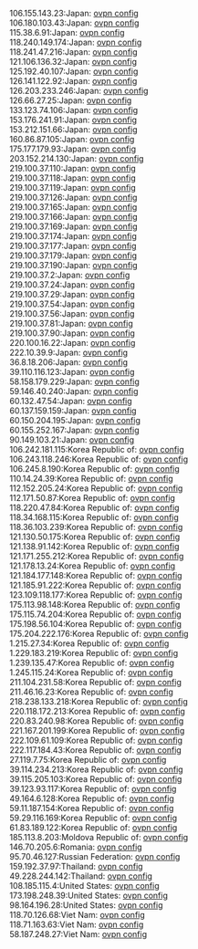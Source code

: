 106.155.143.23:Japan: [ovpn config](vpn/106_155_143_23.ovpn)  
106.180.103.43:Japan: [ovpn config](vpn/106_180_103_43.ovpn)  
115.38.6.91:Japan: [ovpn config](vpn/115_38_6_91.ovpn)  
118.240.149.174:Japan: [ovpn config](vpn/118_240_149_174.ovpn)  
118.241.47.216:Japan: [ovpn config](vpn/118_241_47_216.ovpn)  
121.106.136.32:Japan: [ovpn config](vpn/121_106_136_32.ovpn)  
125.192.40.107:Japan: [ovpn config](vpn/125_192_40_107.ovpn)  
126.141.122.92:Japan: [ovpn config](vpn/126_141_122_92.ovpn)  
126.203.233.246:Japan: [ovpn config](vpn/126_203_233_246.ovpn)  
126.66.27.25:Japan: [ovpn config](vpn/126_66_27_25.ovpn)  
133.123.74.106:Japan: [ovpn config](vpn/133_123_74_106.ovpn)  
153.176.241.91:Japan: [ovpn config](vpn/153_176_241_91.ovpn)  
153.212.151.66:Japan: [ovpn config](vpn/153_212_151_66.ovpn)  
160.86.87.105:Japan: [ovpn config](vpn/160_86_87_105.ovpn)  
175.177.179.93:Japan: [ovpn config](vpn/175_177_179_93.ovpn)  
203.152.214.130:Japan: [ovpn config](vpn/203_152_214_130.ovpn)  
219.100.37.110:Japan: [ovpn config](vpn/219_100_37_110.ovpn)  
219.100.37.118:Japan: [ovpn config](vpn/219_100_37_118.ovpn)  
219.100.37.119:Japan: [ovpn config](vpn/219_100_37_119.ovpn)  
219.100.37.126:Japan: [ovpn config](vpn/219_100_37_126.ovpn)  
219.100.37.165:Japan: [ovpn config](vpn/219_100_37_165.ovpn)  
219.100.37.166:Japan: [ovpn config](vpn/219_100_37_166.ovpn)  
219.100.37.169:Japan: [ovpn config](vpn/219_100_37_169.ovpn)  
219.100.37.174:Japan: [ovpn config](vpn/219_100_37_174.ovpn)  
219.100.37.177:Japan: [ovpn config](vpn/219_100_37_177.ovpn)  
219.100.37.179:Japan: [ovpn config](vpn/219_100_37_179.ovpn)  
219.100.37.190:Japan: [ovpn config](vpn/219_100_37_190.ovpn)  
219.100.37.2:Japan: [ovpn config](vpn/219_100_37_2.ovpn)  
219.100.37.24:Japan: [ovpn config](vpn/219_100_37_24.ovpn)  
219.100.37.29:Japan: [ovpn config](vpn/219_100_37_29.ovpn)  
219.100.37.54:Japan: [ovpn config](vpn/219_100_37_54.ovpn)  
219.100.37.56:Japan: [ovpn config](vpn/219_100_37_56.ovpn)  
219.100.37.81:Japan: [ovpn config](vpn/219_100_37_81.ovpn)  
219.100.37.90:Japan: [ovpn config](vpn/219_100_37_90.ovpn)  
220.100.16.22:Japan: [ovpn config](vpn/220_100_16_22.ovpn)  
222.10.39.9:Japan: [ovpn config](vpn/222_10_39_9.ovpn)  
36.8.18.206:Japan: [ovpn config](vpn/36_8_18_206.ovpn)  
39.110.116.123:Japan: [ovpn config](vpn/39_110_116_123.ovpn)  
58.158.179.229:Japan: [ovpn config](vpn/58_158_179_229.ovpn)  
59.146.40.240:Japan: [ovpn config](vpn/59_146_40_240.ovpn)  
60.132.47.54:Japan: [ovpn config](vpn/60_132_47_54.ovpn)  
60.137.159.159:Japan: [ovpn config](vpn/60_137_159_159.ovpn)  
60.150.204.195:Japan: [ovpn config](vpn/60_150_204_195.ovpn)  
60.155.252.167:Japan: [ovpn config](vpn/60_155_252_167.ovpn)  
90.149.103.21:Japan: [ovpn config](vpn/90_149_103_21.ovpn)  
106.242.181.115:Korea Republic of: [ovpn config](vpn/106_242_181_115.ovpn)  
106.243.118.246:Korea Republic of: [ovpn config](vpn/106_243_118_246.ovpn)  
106.245.8.190:Korea Republic of: [ovpn config](vpn/106_245_8_190.ovpn)  
110.14.24.39:Korea Republic of: [ovpn config](vpn/110_14_24_39.ovpn)  
112.152.205.24:Korea Republic of: [ovpn config](vpn/112_152_205_24.ovpn)  
112.171.50.87:Korea Republic of: [ovpn config](vpn/112_171_50_87.ovpn)  
118.220.47.84:Korea Republic of: [ovpn config](vpn/118_220_47_84.ovpn)  
118.34.168.115:Korea Republic of: [ovpn config](vpn/118_34_168_115.ovpn)  
118.36.103.239:Korea Republic of: [ovpn config](vpn/118_36_103_239.ovpn)  
121.130.50.175:Korea Republic of: [ovpn config](vpn/121_130_50_175.ovpn)  
121.138.91.142:Korea Republic of: [ovpn config](vpn/121_138_91_142.ovpn)  
121.171.255.212:Korea Republic of: [ovpn config](vpn/121_171_255_212.ovpn)  
121.178.13.24:Korea Republic of: [ovpn config](vpn/121_178_13_24.ovpn)  
121.184.177.148:Korea Republic of: [ovpn config](vpn/121_184_177_148.ovpn)  
121.185.91.222:Korea Republic of: [ovpn config](vpn/121_185_91_222.ovpn)  
123.109.118.177:Korea Republic of: [ovpn config](vpn/123_109_118_177.ovpn)  
175.113.98.148:Korea Republic of: [ovpn config](vpn/175_113_98_148.ovpn)  
175.115.74.204:Korea Republic of: [ovpn config](vpn/175_115_74_204.ovpn)  
175.198.56.104:Korea Republic of: [ovpn config](vpn/175_198_56_104.ovpn)  
175.204.222.176:Korea Republic of: [ovpn config](vpn/175_204_222_176.ovpn)  
1.215.27.34:Korea Republic of: [ovpn config](vpn/1_215_27_34.ovpn)  
1.229.183.219:Korea Republic of: [ovpn config](vpn/1_229_183_219.ovpn)  
1.239.135.47:Korea Republic of: [ovpn config](vpn/1_239_135_47.ovpn)  
1.245.115.24:Korea Republic of: [ovpn config](vpn/1_245_115_24.ovpn)  
211.104.231.58:Korea Republic of: [ovpn config](vpn/211_104_231_58.ovpn)  
211.46.16.23:Korea Republic of: [ovpn config](vpn/211_46_16_23.ovpn)  
218.238.133.218:Korea Republic of: [ovpn config](vpn/218_238_133_218.ovpn)  
220.118.172.213:Korea Republic of: [ovpn config](vpn/220_118_172_213.ovpn)  
220.83.240.98:Korea Republic of: [ovpn config](vpn/220_83_240_98.ovpn)  
221.167.201.199:Korea Republic of: [ovpn config](vpn/221_167_201_199.ovpn)  
222.109.61.109:Korea Republic of: [ovpn config](vpn/222_109_61_109.ovpn)  
222.117.184.43:Korea Republic of: [ovpn config](vpn/222_117_184_43.ovpn)  
27.119.7.75:Korea Republic of: [ovpn config](vpn/27_119_7_75.ovpn)  
39.114.234.213:Korea Republic of: [ovpn config](vpn/39_114_234_213.ovpn)  
39.115.205.103:Korea Republic of: [ovpn config](vpn/39_115_205_103.ovpn)  
39.123.93.117:Korea Republic of: [ovpn config](vpn/39_123_93_117.ovpn)  
49.164.6.128:Korea Republic of: [ovpn config](vpn/49_164_6_128.ovpn)  
59.11.187.154:Korea Republic of: [ovpn config](vpn/59_11_187_154.ovpn)  
59.29.116.169:Korea Republic of: [ovpn config](vpn/59_29_116_169.ovpn)  
61.83.189.122:Korea Republic of: [ovpn config](vpn/61_83_189_122.ovpn)  
185.113.8.203:Moldova Republic of: [ovpn config](vpn/185_113_8_203.ovpn)  
146.70.205.6:Romania: [ovpn config](vpn/146_70_205_6.ovpn)  
95.70.46.127:Russian Federation: [ovpn config](vpn/95_70_46_127.ovpn)  
159.192.37.97:Thailand: [ovpn config](vpn/159_192_37_97.ovpn)  
49.228.244.142:Thailand: [ovpn config](vpn/49_228_244_142.ovpn)  
108.185.115.4:United States: [ovpn config](vpn/108_185_115_4.ovpn)  
173.198.248.39:United States: [ovpn config](vpn/173_198_248_39.ovpn)  
98.164.196.28:United States: [ovpn config](vpn/98_164_196_28.ovpn)  
118.70.126.68:Viet Nam: [ovpn config](vpn/118_70_126_68.ovpn)  
118.71.163.63:Viet Nam: [ovpn config](vpn/118_71_163_63.ovpn)  
58.187.248.27:Viet Nam: [ovpn config](vpn/58_187_248_27.ovpn)  
